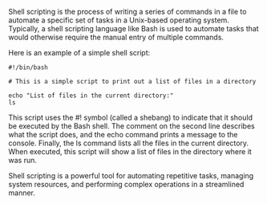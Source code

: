 

Shell scripting is the process of writing a series of commands in a file to automate a specific set of tasks in a Unix-based operating system. Typically, a shell scripting language like Bash is used to automate tasks that would otherwise require the manual entry of multiple commands.

Here is an example of a simple shell script:

```
#!/bin/bash

# This is a simple script to print out a list of files in a directory

echo "List of files in the current directory:"
ls
```

This script uses the #! symbol (called a shebang) to indicate that it should be executed by the Bash shell. The comment on the second line describes what the script does, and the echo command prints a message to the console. Finally, the ls command lists all the files in the current directory. When executed, this script will show a list of files in the directory where it was run. 

Shell scripting is a powerful tool for automating repetitive tasks, managing system resources, and performing complex operations in a streamlined manner.